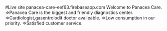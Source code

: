 #Live site panacea-care-eef63.firebaseapp.com
Welcome to Panacea Care.
=>Panacea Care is the biggest and friendly diagnostics center.
=>Cardiologist,gasentrolodit doctor availeable.
=>Low consumption in our priority.
=>Satisfied customer service.